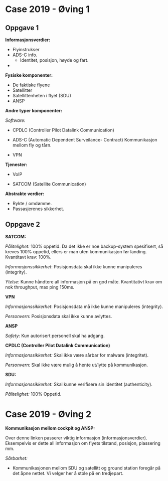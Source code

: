 # Case 2019 - Øving 1



## Oppgave 1

**Informasjonsverdier:**

- Flyinstrukser
- ADS-C info.
  - Identitet, posisjon, høyde og fart.
- 

**Fysiske komponenter:**

- De faktiske flyene
- Satellitter
- Satellittenheten i flyet (SDU)
- ANSP

**Andre typer komponenter:**

*Software:*

- CPDLC (Controller Pilot Datalink Communication)

- ADS-C (Automatic Dependent Surveilance- Contract) Kommunikasjon mellom fly og tårn.

- VPN

  

**Tjenester:**

- VoIP

- SATCOM (Satellite Communication)

  

**Abstrakte verdier:**

- Rykte / omdømme.
- Passasjerenes sikkerhet.



## Oppgave 2

**SATCOM:**

*Pålitelighet:* 100% oppetid. Da det ikke er noe backup-system spesifisert, så kreves 100% oppetid, ellers er man uten kommunikasjon før landing. Kvantitavt krav: 100%.

*Informasjonssikkerhet*: Posisjonsdata skal ikke kunne manipuleres (integrity).

*Ytelse*: Kunne håndtere all informasjon på en god måte. Kvantitativt krav om nok throughput, max ping 150ms. 

**VPN**

*Informasjonssikkerhet*: Posisjonsdata må ikke kunne manipuleres (integrity). 

*Personvern:* Posisjonsdata skal ikke kunne avlyttes.

**ANSP**

*Safety:* Kun autorisert personell skal ha adgang. 

**CPDLC (Controller Pilot Datalink Communication)**

*Informasjonssikkerhet:* Skal ikke være sårbar for malware (integritet). 

*Personvern:* Skal  ikke være mulig å hente ut/lytte på kommunikasjon. 

**SDU:** 

*Informasjonssikkerhet:* Skal kunne verifisere sin identitet (authenticity). 

*Pålitelighet:* 100% Oppetid.

# Case 2019 - Øving 2

**Kommunikasjon mellom cockpit og ANSP:**

Over denne linken passerer viktig informasjon (informasjonsverdier). Eksempelvis er dette all informasjon om flyets tilstand, posisjon, plassering mm. 

*Sårbarhet:*

- Kommunikasjonen mellom SDU og satellitt og ground station foregår på det åpne nettet. Vi velger her å stole på en tredjepart. 

  

